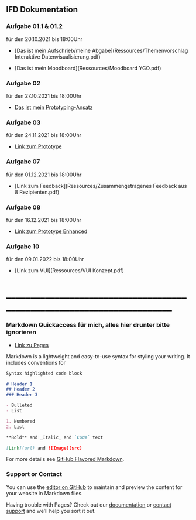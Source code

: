 ## IFD Dokumentation

### Aufgabe 01.1 & 01.2
für den 20.10.2021 bis 18:00Uhr

- [Das ist mein Aufschrieb/meine Abgabe](Ressources/Themenvorschlag Interaktive Datenvisualisierung.pdf)

- [Das ist mein Moodboard](Ressources/Moodboard YGO.pdf)


### Aufgabe 02
für den 27.10.2021 bis 18:00Uhr

- [Das ist mein Prototyping-Ansatz](Ressources/Prototype.jpg)


### Aufgabe 03
für den 24.11.2021 bis 18:00Uhr

- [Link zum Prototype](https://xanderthier.github.io/IFD/Prototype)


### Aufgabe 07
für den 01.12.2021 bis 18:00Uhr

- [Link zum Feedback](Ressources/Zusammengetragenes Feedback aus 8 Rezipienten.pdf)


### Aufgabe 08
für den 16.12.2021 bis 18:00Uhr

- [Link zum Prototype Enhanced](https://xanderthier.github.io/IFD/Prototype)


### Aufgabe 10
für den 09.01.2022 bis 18:00Uhr

- [Link zum VUI](Ressources/VUI Konzept.pdf)

# _______________________________________________________________________

### Markdown Quickaccess für mich, alles hier drunter bitte ignorieren

- [Link zu Pages](https://xanderthier.github.io/IFD)

Markdown is a lightweight and easy-to-use syntax for styling your writing. It includes conventions for

```markdown
Syntax highlighted code block

# Header 1
## Header 2
### Header 3

- Bulleted
- List

1. Numbered
2. List

**Bold** and _Italic_ and `Code` text

[Link](url) and ![Image](src)
```

For more details see [GitHub Flavored Markdown](https://guides.github.com/features/mastering-markdown/).

### Support or Contact

You can use the [editor on GitHub](https://github.com/Xanderthier/IFD/edit/main/README.md) to maintain and preview the content for your website in Markdown files.

Having trouble with Pages? Check out our [documentation](https://docs.github.com/categories/github-pages-basics/) or [contact support](https://support.github.com/contact) and we’ll help you sort it out.
